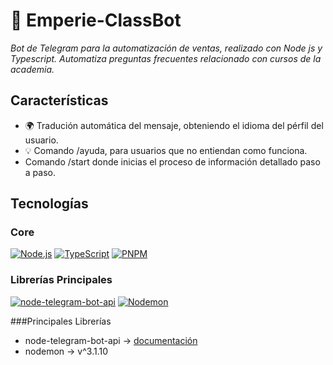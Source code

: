 # 🤖 Emperie-ClassBot

*Bot de Telegram para la automatización de ventas, realizado con Node js y Typescript. Automatiza preguntas frecuentes relacionado con cursos de la academia.*

## Características
- 🌍 Tradución automática del mensaje, obteniendo el idioma del pérfil del usuario.  
- 💡 Comando /ayuda, para usuarios que no entiendan como funciona.  
- Comando /start donde inicias el proceso de información detallado paso a paso.  

## Tecnologías
### Core
[![Node.js](https://img.shields.io/badge/Node.js-18.x+-339933?logo=node.js&logoColor=white)](https://nodejs.org/)
[![TypeScript](https://img.shields.io/badge/TypeScript-5.x+-3178C6?logo=typescript&logoColor=white)](https://www.typescriptlang.org/)
[![PNPM](https://img.shields.io/badge/pnpm-8.x+-F69220?logo=pnpm&logoColor=white)](https://pnpm.io/)

### Librerías Principales
[![node-telegram-bot-api](https://img.shields.io/badge/node--telegram--bot--api-0.61+-26A5E4)](https://github.com/yagop/node-telegram-bot-api)
[![Nodemon](https://img.shields.io/badge/Nodemon-3.x-76D04B?logo=nodemon&logoColor=white)](https://nodemon.io/)

###Principales Librerías
- node-telegram-bot-api -> [documentación](https://github.com/yagop/node-telegram-bot-api/tree/master/doc)
- nodemon -> v^3.1.10
